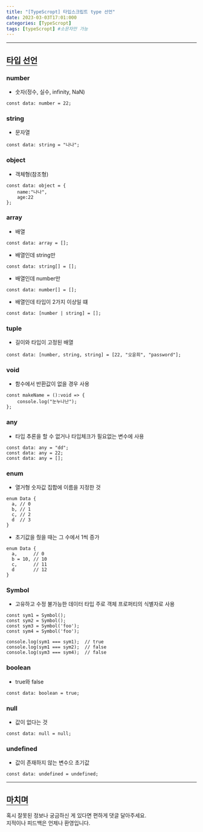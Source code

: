 ```yaml
---
title: "[TypeScropt] 타입스크립트 type 선언"
date: 2023-03-03T17:01:000
categories: [TypeScropt]
tags: [typeScropt] #소문자만 가능
---
```


---



## <b style="border-bottom:2px solid gray">타입 선언</b>

### <b>number</b>

- 숫자(정수, 실수, infinity, NaN)

```tsx
const data: number = 22;
```

### <b>string</b>

- 문자열

```tsx
const data: string = "나나";
```

### <b>object</b>

- 객체형(참조형)

```tsx
const data: object = {
    name:"나나",
    age:22
};
```

### <b>array</b>

- 배열

```tsx
const data: array = [];
```

- 배열인데 string만

```tsx
const data: string[] = [];
```

- 배열인데 number만

```tsx
const data: number[] = [];
```

- 배열인데 타입이 2가지 이상일 떄

```tsx
const data: [number | string] = [];
```

### <b>tuple</b>

- 길이와 타입이 고정된 배열

```tsx
const data: [number, string, string] = [22, "오윤희", "password"];
```

### <b>void</b>

- 함수에서 반환값이 없을 경우 사용

```tsx 
const makeName = ():void => {
    console.log("눈누나난");
};
```

### <b>any</b>

- 타입 추론을 할 수 없거나 타입체크가 필요없는 변수에 사용

```tsx 
const data: any = "dd";
const data: any = 22;
const data: any = [];
```

### <b>enum</b>

- 열거형 숫자값 집합에 이름을 지정한 것

```tsx 
enum Data {
  a, // 0
  b, // 1
  c, // 2
  d  // 3
}
```

- 초기값을 줬을 때는 그 수에서 1씩 증가

```tsx 
enum Data {
  a,      // 0
  b = 10, // 10
  c,      // 11
  d       // 12
}
```

### <b>Symbol</b>

- 고유하고 수정 불가능한 데이터 타입 주로 객체 프로퍼티의 식별자로 사용

```tsx
const sym1 = Symbol();
const sym2 = Symbol();
const sym3 = Symbol('foo');
const sym4 = Symbol('foo');

console.log(sym1 === sym1);  // true
console.log(sym1 === sym2);  // false
console.log(sym3 === sym4);  // false
```

### <b>boolean</b>

- true와 false

```tsx
const data: boolean = true;
```

### <b>null</b>

- 값이 없다는 것

```tsx
const data: null = null;
```

### <b>undefined</b>

- 값이 존재하지 않는 변수으 초기값

```tsx
const data: undefined = undefined;
```

---

## <b style="border-bottom:2px solid gray"><b>마치며</b></b>
<P>혹시 잘못된 정보나 궁금하신 게 있다면 편하게 댓글 달아주세요.<br/>
지적이나 피드백은 언제나 환영입니다.</p>
